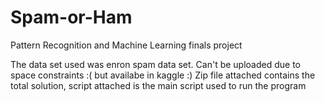# Spam-or-Ham
Pattern Recognition and Machine Learning finals project

The data set used was enron spam data set.
Can't be uploaded due to space constraints :( but availabe in kaggle :)
Zip file attached contains the total solution, script attached is the main script used to run the program

